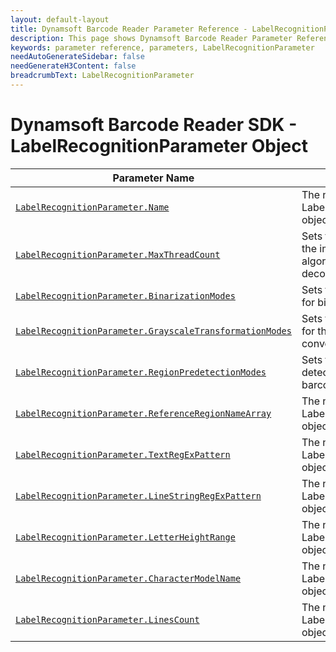 ```yaml
---
layout: default-layout
title: Dynamsoft Barcode Reader Parameter Reference - LabelRecognitionParameter Object
description: This page shows Dynamsoft Barcode Reader Parameter Reference - LabelRecognitionParameter Object.
keywords: parameter reference, parameters, LabelRecognitionParameter
needAutoGenerateSidebar: false
needGenerateH3Content: false
breadcrumbText: LabelRecognitionParameter
---
```



# Dynamsoft Barcode Reader SDK - LabelRecognitionParameter Object

 | Parameter Name | Description |
 | -------------- | ----------- | 
 | [`LabelRecognitionParameter.Name`](parameter-control.md#name) | The name of the LabelRecognitionParameter object. |
 | [`LabelRecognitionParameter.MaxThreadCount`](parameter-control.md#maxthreadcount) | Sets the number of threads the image processing algorithm will use to decode barcodes. |
 | [`LabelRecognitionParameter.BinarizationModes`](binarization-modes.md#binarizationmodes) | 	Sets the mode and priority for binarization. |
 | [`LabelRecognitionParameter.GrayscaleTransformationModes`](grayscale-transformation-modes.md#grayscaletransformationmodes) | Sets the mode and priority for the grayscale image conversion. |
 | [`LabelRecognitionParameter.RegionPredetectionModes`](region-predetection-modes.md#regionpredetectionmodes) | Sets the region pre-detection mode for barcodes search. |
 | [`LabelRecognitionParameter.ReferenceRegionNameArray`](parameter-control.md#ReferenceRegionNameArray) | The name of the LabelRecognitionParameter object. |
 | [`LabelRecognitionParameter.TextRegExPattern`](parameter-control.md#TextRegExPattern) | The name of the LabelRecognitionParameter object. |
 | [`LabelRecognitionParameter.LineStringRegExPattern`](parameter-control.md#LineStringRegExPattern) | The name of the LabelRecognitionParameter object. |
 | [`LabelRecognitionParameter.LetterHeightRange`](parameter-control.md#LetterHeightRange) | The name of the LabelRecognitionParameter object. |
 | [`LabelRecognitionParameter.CharacterModelName`](parameter-control.md#CharacterModelName) | The name of the LabelRecognitionParameter object. |
 | [`LabelRecognitionParameter.LinesCount`](parameter-control.md#LinesCount) | The name of the LabelRecognitionParameter object. |

